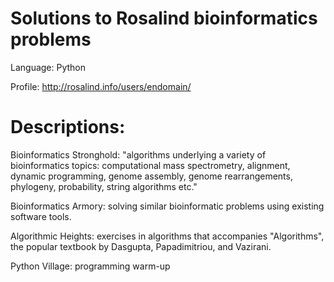 # Solutions to Rosalind bioinformatics problems

Language: Python

Profile: http://rosalind.info/users/endomain/
 
# Descriptions:

Bioinformatics Stronghold: "algorithms underlying a variety of bioinformatics topics: computational mass spectrometry, alignment, dynamic programming, genome assembly, genome rearrangements, phylogeny, probability, string algorithms etc."

Bioinformatics Armory: solving similar bioinformatic problems using existing software tools. 

Algorithmic Heights: exercises in algorithms that accompanies "Algorithms", the popular textbook by Dasgupta, Papadimitriou, and Vazirani.

Python Village: programming warm-up
